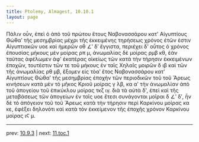 ```yaml
---
title: Ptolemy, Almagest, 10.10.1
layout: page
---
```


Πάλιν οὖν, ἐπεὶ ὁ ἀπὸ τοῦ πρώτου ἔτους Ναβονασσάρου κατ' Αἰγυπτίους Θὼθαʹ τῆς μεσημβρίας μέχρι τῆς ἐκκειμένης τηρήσεως χρόνος ἐτῶν ἐστιν Αἰγυπτιακῶν υοε καὶ ἡμερῶν οθ ∠ʹ δʹ ἔγγιστα, περιέχει δ' οὗτος ὁ χρόνος ἐπουσίας μήκους μὲν μοίρας ρπ μ, ἀνωμαλίας δὲ μοίρας ρμβ κθ, ἐὰν ταύτας ἀφέλωμεν ἀφ' ἑκατέρας οἰκείως τῶν κατὰ τὴν τήρησιν ἐκκειμένων ἐποχῶν, τουτέστιν τῶν τε τοῦ μήκους ἐν ταῖς Χηλαῖς μοιρῶν δ ιβ καὶ τῶν τῆς ἀνωμαλίας ρθ μβ, ἕξομεν εἰς τὸαʹ ἔτος Ναβονασσάρου κατ' Αἰγυπτίους Θὼθαʹ τῆς μεσημβρίας ἐποχὴν τῶν περιοδικῶν τοῦ τοῦ Ἄρεως κινήσεων κατὰ μὲν τὸ μῆκος Κριοῦ μοίρας γ λβ, κα αʹ τὴν ἀνωμαλίαν ἀπὸ τοῦ ἀπογείου τοῦ ἐπικύκλου μοίρας τκζ ιγ. διὰ τὰ αὐτὰ δ', ἐπεὶ καὶ τῆς μεταβάσεως τῶν ἀπογείων ἐν τοῖς υοε ἔτεσι συνάγονται μοῖραι δ ∠ʹ δʹ, ἦν δὲ τὸ ἀπόγειον τοῦ τοῦ Ἄρεως κατὰ τὴν τήρησιν περὶ Καρκίνου μοίρας κα κε, ἐφέξει δηλονότι καὶ κατὰ τὸν ἐκκείμενον τῆς ἐποχῆς χρόνον Καρκίνου μοίρας ιϚ μ. 

---

prev: [10.9.3](../10.9.3/) | next: [11.toc.1](../11.toc.1/)

